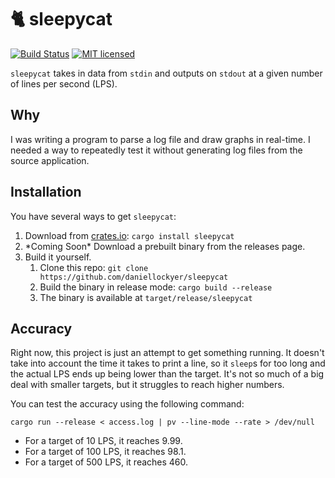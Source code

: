# :cat2: sleepycat

[![Build Status](https://travis-ci.com/daniellockyer/sleepycat.svg?branch=master)](https://travis-ci.com/daniellockyer/sleepycat)
[![MIT licensed](https://img.shields.io/badge/license-MIT-blue.svg)](./LICENSE)

`sleepycat` takes in data from `stdin` and outputs on `stdout` at a given number of lines per second (LPS).

## Why

I was writing a program to parse a log file and draw graphs in real-time. I needed a way to repeatedly test it without generating log files from the source application.

## Installation

You have several ways to get `sleepycat`:

1. Download from [crates.io](https://crates.io/crates/sleepycat): `cargo install sleepycat`
2. \*Coming Soon\* Download a prebuilt binary from the releases page.
3. Build it yourself.
    1. Clone this repo: `git clone https://github.com/daniellockyer/sleepycat`
    2. Build the binary in release mode: `cargo build --release`
    3. The binary is available at `target/release/sleepycat`

## Accuracy

Right now, this project is just an attempt to get something running. It doesn't take into account the time it takes to print a line, so it `sleep`s for too long and the actual LPS ends up being lower than the target. It's not so much of a big deal with smaller targets, but it struggles to reach higher numbers.

You can test the accuracy using the following command:

```
cargo run --release < access.log | pv --line-mode --rate > /dev/null
```

* For a target of 10 LPS, it reaches 9.99.
* For a target of 100 LPS, it reaches 98.1.
* For a target of 500 LPS, it reaches 460.

